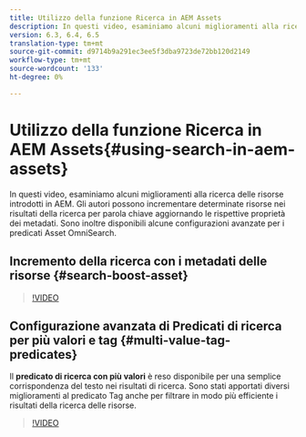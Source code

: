 ```yaml
---
title: Utilizzo della funzione Ricerca in AEM Assets
description: In questi video, esaminiamo alcuni miglioramenti alla ricerca delle risorse introdotti in AEM. Gli autori possono incrementare determinate risorse nei risultati della ricerca per parola chiave aggiornando le rispettive proprietà dei metadati. Sono inoltre disponibili alcune configurazioni avanzate per i predicati Asset OmniSearch.
version: 6.3, 6.4, 6.5
translation-type: tm+mt
source-git-commit: d9714b9a291ec3ee5f3dba9723de72bb120d2149
workflow-type: tm+mt
source-wordcount: '133'
ht-degree: 0%

---
```



# Utilizzo della funzione Ricerca in AEM Assets{#using-search-in-aem-assets}

In questi video, esaminiamo alcuni miglioramenti alla ricerca delle risorse introdotti in AEM. Gli autori possono incrementare determinate risorse nei risultati della ricerca per parola chiave aggiornando le rispettive proprietà dei metadati. Sono inoltre disponibili alcune configurazioni avanzate per i predicati Asset OmniSearch.

## Incremento della ricerca con i metadati delle risorse {#search-boost-asset}

>[!VIDEO](https://video.tv.adobe.com/v/16766/?quality=9&learn=on)

## Configurazione avanzata di Predicati di ricerca per più valori e tag {#multi-value-tag-predicates}

Il **predicato di ricerca con più valori** è reso disponibile per una semplice corrispondenza del testo nei risultati di ricerca. Sono stati apportati diversi miglioramenti al predicato Tag anche per filtrare in modo più efficiente i risultati della ricerca delle risorse.

>[!VIDEO](https://video.tv.adobe.com/v/16457/?quality=9&learn=on)
